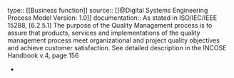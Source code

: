 type:: [[Business function]]
source:: [[@Digital Systems Engineering Process Model Version: 1.0]]
documentation:: As stated in ISO/IEC/IEEE 15288, [6.2.5.1] The purpose of the Quality Management process is to assure that products, services and implementations of the quality management process meet organizational and project quality objectives and achieve customer satisfaction.  See detailed description in the INCOSE Handbook v.4, page 156

-